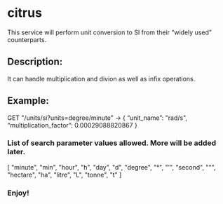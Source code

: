 # citrus
This service will perform unit conversion to SI from their “widely used” counterparts.

## Description:
It can handle multiplication and divion as well as infix operations.

## Example:
GET "/units/si?units=degree/minute"
->
{ “unit_name”: "rad/s", “multiplication_factor”: 0.00029088820867 }

### List of search parameter values allowed. More will be added later.
[
    "minute",
    "min",
    "hour",
    "h",
    "day",
    "d",
    "degree",
    "°",
    "'",
    "second",
    "\"",
    "hectare",
    "ha",
    "litre",
    "L",
    "tonne",
    "t"
]

### Enjoy!
